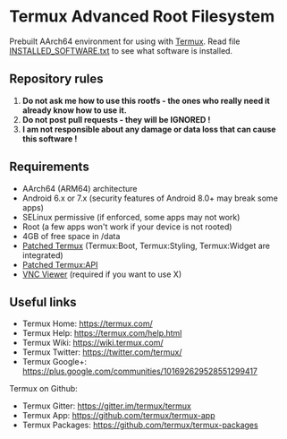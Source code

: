 # Termux Advanced Root Filesystem
Prebuilt AArch64 environment for using with [Termux](https://github.com/termux/termux-app). Read file [INSTALLED_SOFTWARE.txt](./termux-rootfs/data/data/com.termux/files/usr/share/doc/termux-rootfs/INSTALLED_SOFTWARE.txt) to see what software is installed.

## Repository rules
1. **Do not ask me how to use this rootfs - the ones who really need it already know how to use it.**
2. **Do not post pull requests - they will be IGNORED !**
3. **I am not responsible about any damage or data loss that can cause this software !**

## Requirements
* AArch64 (ARM64) architecture
* Android 6.x or 7.x (security features of Android 8.0+ may break some apps)
* SELinux permissive (if enforced, some apps may not work)
* Root (a few apps won't work if your device is not rooted)
* 4GB of free space in /data
* [Patched Termux](./android-apps/Termux.apk) (Termux:Boot, Termux:Styling, Termux:Widget are integrated)
* [Patched Termux:API](./android-apps/TermuxAPI.apk)
* [VNC Viewer](./android-apps/VNCViewer.apk) (required if you want to use X)

## Useful links
* Termux Home: https://termux.com/
* Termux Help: https://termux.com/help.html
* Termux Wiki: https://wiki.termux.com/
* Termux Twitter: https://twitter.com/termux/
* Termux Google+: https://plus.google.com/communities/101692629528551299417

Termux on Github:
 * Termux Gitter: https://gitter.im/termux/termux
 * Termux App: https://github.com/termux/termux-app
 * Termux Packages: https://github.com/termux/termux-packages
